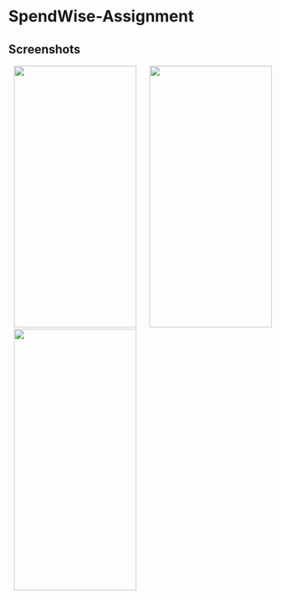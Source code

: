 # SpendWise-Assignment 

## Screenshots
<img src="https://github.com/mondal-souvik/test_readme/assets/100204863/98b6c11d-55cb-481d-b499-0ff16d30b5a5" height="470" width="220" hspace="10">
<img src="https://github.com/mondal-souvik/test_readme/assets/100204863/4bb2d1af-f410-4562-b982-3e44b44f6003" height="470" width="220" hspace="10">
<img src="https://github.com/mondal-souvik/test_readme/assets/100204863/7382aa9f-566b-4211-83f3-2e85d41fcd6d" height="470" width="220" hspace="10">
